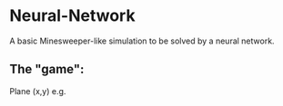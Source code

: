 # Neural-Network
A basic Minesweeper-like simulation to be solved by a neural network.
## The "game":
Plane (x,y) e.g. 

